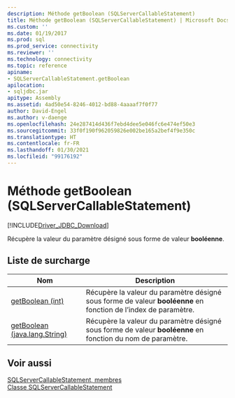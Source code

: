 ```yaml
---
description: Méthode getBoolean (SQLServerCallableStatement)
title: Méthode getBoolean (SQLServerCallableStatement) | Microsoft Docs
ms.custom: ''
ms.date: 01/19/2017
ms.prod: sql
ms.prod_service: connectivity
ms.reviewer: ''
ms.technology: connectivity
ms.topic: reference
apiname:
- SQLServerCallableStatement.getBoolean
apilocation:
- sqljdbc.jar
apitype: Assembly
ms.assetid: 4ad50e54-8246-4012-bd88-4aaaaf7f0f77
author: David-Engel
ms.author: v-daenge
ms.openlocfilehash: 24e287414d436f7ebd4dee5e046fc6e474ef50e3
ms.sourcegitcommit: 33f0f190f962059826e002be165a2bef4f9e350c
ms.translationtype: HT
ms.contentlocale: fr-FR
ms.lasthandoff: 01/30/2021
ms.locfileid: "99176192"
---
```

# <a name="getboolean-method-sqlservercallablestatement"></a>Méthode getBoolean (SQLServerCallableStatement)
[!INCLUDE[Driver_JDBC_Download](../../../includes/driver_jdbc_download.md)]

  Récupère la valeur du paramètre désigné sous forme de valeur **booléenne**.  
  
## <a name="overload-list"></a>Liste de surcharge  
  
|Nom|Description|  
|----------|-----------------|  
|[getBoolean (int)](../../../connect/jdbc/reference/getboolean-method-int.md)|Récupère la valeur du paramètre désigné sous forme de valeur **booléenne** en fonction de l’index de paramètre.|  
|[getBoolean (java.lang.String)](../../../connect/jdbc/reference/getboolean-method-java-lang-string.md)|Récupère la valeur du paramètre désigné sous forme de valeur **booléenne** en fonction du nom de paramètre.|  
  
## <a name="see-also"></a>Voir aussi  
 [SQLServerCallableStatement, membres](../../../connect/jdbc/reference/sqlservercallablestatement-members.md)   
 [Classe SQLServerCallableStatement](../../../connect/jdbc/reference/sqlservercallablestatement-class.md)  
  
  

